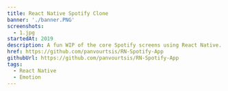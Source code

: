 ```yaml
---
title: React Native Spotify Clone
banner: './banner.PNG'
screenshots:
  - 1.jpg
startedAt: 2019
description: A fun WIP of the core Spotify screens using React Native. It's on a very early stage, but I try to keep developing it whenever I have some free time available
href: https://github.com/panvourtsis/RN-Spotify-App
githubUrl: https://github.com/panvourtsis/RN-Spotify-App
tags:
  - React Native
  - Emotion
---
```

